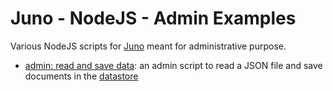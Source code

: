 # Juno - NodeJS - Admin Examples

Various NodeJS scripts for [Juno](https://juno.build) meant for administrative purpose.

- [admin: read and save data](./save): an admin script to read a JSON file and save documents in the [datastore](https://juno.build/docs/build/datastore)  

